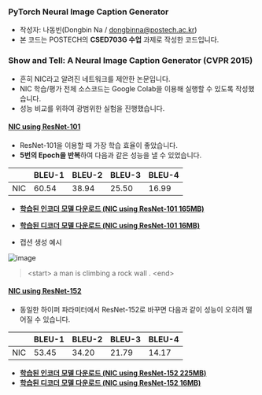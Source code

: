 ### PyTorch Neural Image Caption Generator

* 작성자: 나동빈(Dongbin Na / dongbinna@postech.ac.kr)
* 본 코드는 POSTECH의 **CSED703G 수업** 과제로 작성한 코드입니다.

### Show and Tell: A Neural Image Caption Generator (CVPR 2015)

* 흔히 NIC라고 알려진 네트워크를 제안한 논문입니다.
* NIC 학습/평가 전체 소스코드는 Google Colab을 이용해 실행할 수 있도록 작성했습니다.
* 성능 비교를 위하여 광범위한 실험을 진행했습니다.

#### [NIC using ResNet-101](Neural_Image_Captioning_(NIC)_using_ResNet_101.ipynb)

* ResNet-101을 이용할 때 가장 학습 효율이 좋았습니다.
* <b>5번의 Epoch을 반복</b>하여 다음과 같은 성능을 낼 수 있었습니다.

||BLEU-1|BLEU-2|BLEU-3|BLEU-4|
|---|---|---|---|---|
|NIC|60.54|38.94|25.50|16.99|

* **[학습된 인코더 모델 다운로드 (NIC using ResNet-101 165MB)](https://postechackr-my.sharepoint.com/:u:/g/personal/dongbinna_postech_ac_kr/ERnDZFI8KD9OrX8rZGB4zucBLL1C2OQl5zdEIj9M23VH8A)**
* **[학습된 디코더 모델 다운로드 (NIC using ResNet-101 16MB)](https://postechackr-my.sharepoint.com/:u:/g/personal/dongbinna_postech_ac_kr/EfpMfIRuTy1NndX8U7C70XMBmu6wd3JofEo5T-uyIP8YOA)**

* 캡션 생성 예시

![image](https://user-images.githubusercontent.com/16822641/100955005-1116cb00-3559-11eb-9662-7ab78c84b5d2.png)

> &lt;start&gt; a man is climbing a rock wall . &lt;end&gt;

#### [NIC using ResNet-152](Neural_Image_Captioning_(NIC)_using_ResNet_152.ipynb)

* 동일한 하이퍼 파라미터에서 ResNet-152로 바꾸면 다음과 같이 성능이 오히려 떨어질 수 있습니다.

||BLEU-1|BLEU-2|BLEU-3|BLEU-4|
|---|---|---|---|---|
|NIC|53.45|34.20|21.79|14.17|

* **[학습된 인코더 모델 다운로드 (NIC using ResNet-152 225MB)](https://postechackr-my.sharepoint.com/:u:/g/personal/dongbinna_postech_ac_kr/EYnv1WJvdBFHlavWFfP9t4IBO_etYTh6bRpu1LmKgz1g-A)**
* **[학습된 디코더 모델 다운로드 (NIC using ResNet-152 16MB)](https://postechackr-my.sharepoint.com/:u:/g/personal/dongbinna_postech_ac_kr/EfNwJM0ZzUZMpYyS8MQUDkABwfxQQg5kILMlrzBJoGcpIA)**
